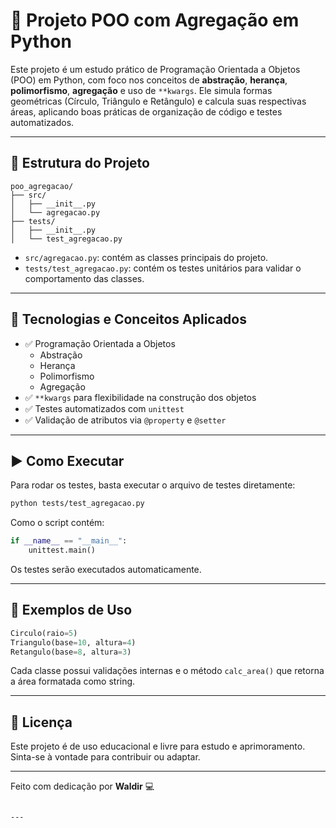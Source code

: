 # 🧠 Projeto POO com Agregação em Python

Este projeto é um estudo prático de Programação Orientada a Objetos (POO) em Python, com foco nos conceitos de **abstração**, **herança**, **polimorfismo**, **agregação** e uso de `**kwargs`. Ele simula formas geométricas (Círculo, Triângulo e Retângulo) e calcula suas respectivas áreas, aplicando boas práticas de organização de código e testes automatizados.

---

## 📁 Estrutura do Projeto

```
poo_agregacao/
├── src/
│   ├── __init__.py
│   └── agregacao.py
├── tests/
│   ├── __init__.py
│   └── test_agregacao.py
```

- `src/agregacao.py`: contém as classes principais do projeto.
- `tests/test_agregacao.py`: contém os testes unitários para validar o comportamento das classes.

---

## 🧪 Tecnologias e Conceitos Aplicados

- ✅ Programação Orientada a Objetos
  - Abstração
  - Herança
  - Polimorfismo
  - Agregação
- ✅ `**kwargs` para flexibilidade na construção dos objetos
- ✅ Testes automatizados com `unittest`
- ✅ Validação de atributos via `@property` e `@setter`

---

## ▶️ Como Executar

Para rodar os testes, basta executar o arquivo de testes diretamente:

```bash
python tests/test_agregacao.py
```

Como o script contém:

```python
if __name__ == "__main__":
    unittest.main()
```

Os testes serão executados automaticamente.

---

## 📌 Exemplos de Uso

```python
Circulo(raio=5)
Triangulo(base=10, altura=4)
Retangulo(base=8, altura=3)
```

Cada classe possui validações internas e o método `calc_area()` que retorna a área formatada como string.

---

## 📄 Licença

Este projeto é de uso educacional e livre para estudo e aprimoramento. Sinta-se à vontade para contribuir ou adaptar.

---

Feito com dedicação por **Waldir** 💻
```

---
